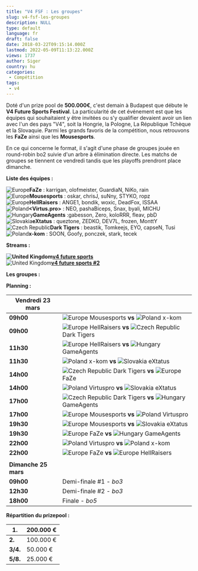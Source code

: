 ```yaml
---
title: "V4 FSF : Les groupes"
slug: v4-fsf-les-groupes
description: NULL
type: default
language: fr
draft: false
date: 2018-03-22T09:15:14.000Z
lastmod: 2022-05-09T11:13:22.000Z
views: 1737
author: Siger
country: hu
categories:
 - Compétition
tags:
 - v4
---
```

Doté d'un prize pool de **500.000€**, c'est demain à Budapest que débute le **V4 Future Sports Festival**. La particularité de cet événement est que les équipes qui souhaitaient y être invitées ou s'y qualifier devaient avoir un lien avec l'un des pays "V4", soit la Hongrie, la Pologne, La République Tchèque et la Slovaquie. Parmi les grands favoris de la compétition, nous retrouvons les **FaZe** ainsi que les **Mousesports**.  
  
En ce qui concerne le format, il s'agit d'une phase de groupes jouée en round-robin bo2 suivie d'un arbre à élimination directe. Les matchs de groupes se tiennent ce vendredi tandis que les playoffs prendront place dimanche.

**Liste des équipes :** 

![Europe](/images/countries/eu.svg)⁠⁠⁠**FaZe** : karrigan, olofmeister, GuardiaN, NiKo, rain  
![Europe](/images/countries/eu.svg)⁠**Mousesports** : oskar, chrisJ, suNny, STYKO, ropz  
![Europe](/images/countries/eu.svg)⁠**HellRaisers** : ANGE1, bondik, woxic, DeadFox, ISSAA  
![Poland](/images/countries/pl.svg)⁠**[](Virtus.pro)<Virtus.pro>** : NEO, pashaBiceps, Snax, byali, MICHU  
![Hungary](/images/countries/hu.svg)⁠**GameAgents** :gabesson, Zero, koloRRR, fleav, pbD  
![Slovakia](/images/countries/sk.svg)⁠**eXtatus** : queztone, ZEDKO, DEV7L, frozen, MonttY  
![Czech Republic](/images/countries/cz.svg)⁠**Dark Tigers** : beastik, Tomkeejs, EYO, capseN, Tusi  
![Poland](/images/countries/pl.svg)⁠**x-kom** : SOON, Goofy, ponczek, stark, tecek

**Streams :**

**![United Kingdom](/images/countries/gb.svg)⁠**[**v4 future sports**](https://www.twitch.tv/v4futuresports)  
![United Kingdom](/images/countries/gb.svg)⁠[**v4 future sports #2**](https://www.twitch.tv/v4%5Foffstage)

**Les groupes :**
  
  
**Planning :**

| **Vendredi 23 mars** |                                                                                                                  |
| -------------------- | ---------------------------------------------------------------------------------------------------------------- |
| **09h00**            | ![Europe](/images/countries/eu.svg)⁠ Mousesports **vs** ![Poland](/images/countries/pl.svg)⁠ x-kom               |
| **09h00**            | ![Europe](/images/countries/eu.svg)⁠ HellRaisers **vs** ![Czech Republic](/images/countries/cz.svg)⁠ Dark Tigers |
| **11h30**            | ![Europe](/images/countries/eu.svg)⁠ HellRaisers **vs** ![Hungary](/images/countries/hu.svg)⁠ GameAgents         |
| **11h30**            | ![Poland](/images/countries/pl.svg)⁠ x-kom **vs** ![Slovakia](/images/countries/sk.svg)⁠ eXtatus                 |
| **14h00**            | ![Czech Republic](/images/countries/cz.svg)⁠ Dark Tigers **vs** ![Europe](/images/countries/eu.svg)⁠ FaZe        |
| **14h00**            | ![Poland](/images/countries/pl.svg)⁠ Virtuspro **vs** ![Slovakia](/images/countries/sk.svg)⁠ eXtatus             |
| **17h00**            | ![Czech Republic](/images/countries/cz.svg)⁠ Dark Tigers **vs** ![Hungary](/images/countries/hu.svg)⁠ GameAgents |
| **17h00**            | ![Europe](/images/countries/eu.svg)⁠ Mousesports **vs** ![Poland](/images/countries/pl.svg)⁠ Virtuspro           |
| **19h30**            | ![Europe](/images/countries/eu.svg)⁠ Mousesports **vs** ![Slovakia](/images/countries/sk.svg)⁠ eXtatus           |
| **19h30**            | ![Europe](/images/countries/eu.svg)⁠ FaZe **vs** ![Hungary](/images/countries/hu.svg)⁠ GameAgents                |
| **22h00**            | ![Poland](/images/countries/pl.svg)⁠ Virtuspro **vs** ![Poland](/images/countries/pl.svg)⁠ x-kom                 |
| **22h00**            | ![Europe](/images/countries/eu.svg)⁠ FaZe **vs** ![Europe](/images/countries/eu.svg)⁠ HellRaisers                |
| |                    |                                                                                                                  |
| **Dimanche 25 mars** |                                                                                                                  |
| **09h00**            | Demi-finale #1 - _bo3_                                                                                           |
| **12h30**            | Demi-finale #2 - _bo3_                                                                                           |
| **18h00**            | Finale - _bo5_                                                                                                   |

  
**Répartition du prizepool :**

| **1.**   | 200.000 € |
| -------- | --------- |
| **2.**   | 100.000 € |
| **3/4.** | 50.000 €  |
| **5/8.** | 25.000 €  |

  
